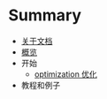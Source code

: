 # Summary

* [关于文档](README.md)
* [概览](chapter1/home.md)
* 开始
   * [optimization 优化](chapter1/section1.md)
* 教程和例子

